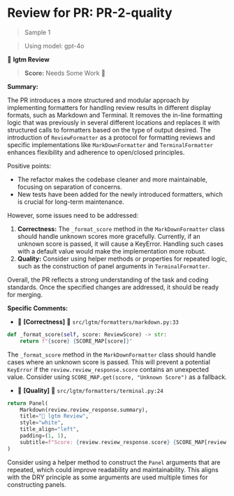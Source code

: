 # Review for PR: PR-2-quality

> Sample 1

> Using model: gpt-4o


🦉 **lgtm Review**

> **Score:** Needs Some Work 🔧

**Summary:**

The PR introduces a more structured and modular approach by implementing formatters for handling review results in different display formats, such as Markdown and Terminal. It removes the in-line formatting logic that was previously in several different locations and replaces it with structured calls to formatters based on the type of output desired. The introduction of `ReviewFormatter` as a protocol for formatting reviews and specific implementations like `MarkDownFormatter` and `TerminalFormatter` enhances flexibility and adherence to open/closed principles.

Positive points:
- The refactor makes the codebase cleaner and more maintainable, focusing on separation of concerns.
- New tests have been added for the newly introduced formatters, which is crucial for long-term maintenance.

However, some issues need to be addressed:

1. **Correctness:** The `_format_score` method in the `MarkDownFormatter` class should handle unknown scores more gracefully. Currently, if an unknown score is passed, it will cause a KeyError. Handling such cases with a default value would make the implementation more robust.
2. **Quality:** Consider using helper methods or properties for repeated logic, such as the construction of panel arguments in `TerminalFormatter`.

Overall, the PR reflects a strong understanding of the task and coding standards. Once the specified changes are addressed, it should be ready for merging.

**Specific Comments:**

- 🦉 **[Correctness]** 🔴 `src/lgtm/formatters/markdown.py:33`




```python
def _format_score(self, score: ReviewScore) -> str:
    return f"{score} {SCORE_MAP[score]}"
```


The `_format_score` method in the `MarkDownFormatter` class should handle cases where an unknown score is passed. This will prevent a potential `KeyError` if the `review.review_response.score` contains an unexpected value. Consider using `SCORE_MAP.get(score, "Unknown Score")` as a fallback.

- 🦉 **[Quality]** 🔵 `src/lgtm/formatters/terminal.py:24`




```python
return Panel(
    Markdown(review.review_response.summary),
    title="🦉 lgtm Review",
    style="white",
    title_align="left",
    padding=(1, 1),
    subtitle=f"Score: {review.review_response.score} {SCORE_MAP[review.review_response.score]}",
)
```


Consider using a helper method to construct the `Panel` arguments that are repeated, which could improve readability and maintainability. This aligns with the DRY principle as some arguments are used multiple times for constructing panels.